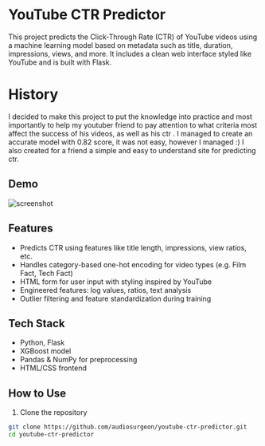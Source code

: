 
# YouTube CTR Predictor
This project predicts the Click-Through Rate (CTR) of YouTube videos using a machine learning model based on metadata such as title, duration, impressions, views, and more. It includes a clean web interface styled like YouTube and is built with Flask.
# History
I decided to make this project to put the knowledge into practice and most importantly to help my youtuber friend to pay attention to what criteria most affect the success of his videos, as well as his ctr . I managed to create an accurate model with 0.82 score, it was not easy, however I managed :) 
I also created for a friend a simple and easy to understand site for predicting ctr.

## Demo

![screenshot](https://github.com/audiosurgeon404/youtube-ctr-predictor/demo.png)

## Features

- Predicts CTR using features like title length, impressions, view ratios, etc.
- Handles category-based one-hot encoding for video types (e.g. Film Fact, Tech Fact)
- HTML form for user input with styling inspired by YouTube
- Engineered features: log values, ratios, text analysis
- Outlier filtering and feature standardization during training

## Tech Stack

- Python, Flask
- XGBoost model
- Pandas & NumPy for preprocessing
- HTML/CSS frontend

## How to Use

1. Clone the repository
```bash
git clone https://github.com/audiosurgeon/youtube-ctr-predictor.git
cd youtube-ctr-predictor
